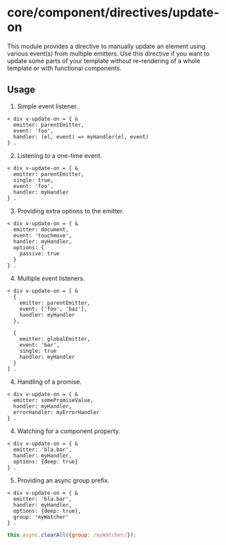 # core/component/directives/update-on

This module provides a directive to manually update an element using various event(s) from multiple emitters.
Use this directive if you want to update some parts of your template without re-rendering of a whole template or with functional components.

## Usage

1. Simple event listener.

```
< div v-update-on = { &
  emitter: parentEmitter,
  event: 'foo',
  handler: (el, event) => myHandler(el, event)
} .
```

2. Listening to a one-time event.

```
< div v-update-on = { &
  emitter: parentEmitter,
  single: true,
  event: 'foo',
  handler: myHandler
} .
```

3. Providing extra options to the emitter.

```
< div v-update-on = { &
  emitter: document,
  event: 'touchmove',
  handler: myHandler,
  options: {
    passive: true
  }
} .
```

4. Multiple event listeners.

```
< div v-update-on = [ &
  {
    emitter: parentEmitter,
    event: ['foo', 'baz'],
    handler: myHandler
  },

  {
    emitter: globalEmitter,
    event: 'bar',
    single: true
    handler: myHandler
  }
] .
```

4. Handling of a promise.

```
< div v-update-on = { &
  emitter: somePromiseValue,
  handler: myHandler,
  errorHandler: myErrorHandler
} .
```

4. Watching for a component property.

```
< div v-update-on = { &
  emitter: 'bla.bar',
  handler: myHandler,
  options: {deep: true}
} .
```

5. Providing an async group prefix.

```
< div v-update-on = { &
  emitter: 'bla.bar',
  handler: myHandler,
  options: {deep: true},
  group: 'myWatcher'
} .
```

```js
this.async.clearAll({group: /myWatcher/});
```

